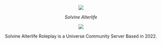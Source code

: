 <p align="center">
  <a aria-label="sal logo" href="https://discord.gg/solvinealterlife">
    <img src="https://media.discordapp.net/attachments/1034440354956591111/1053239564598247514/2.png?width=468&height=468"/>
  </a>
</p>

<p align="center">
  <em>Solvine Alterlife</em>
</p>

<p align="center">
  <a href="https://discord.gg/solvinealterlife">
    <img src="https://img.shields.io/discord/1034440353287241779?label=Discord&color=5865F2" />
  </a>
  <br />
</p>

<p align="center">
  Solvine Alterlife Roleplay is a Universe Community Server Based in 2022.
</p>

